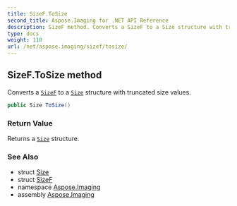 ```yaml
---
title: SizeF.ToSize
second_title: Aspose.Imaging for .NET API Reference
description: SizeF method. Converts a SizeF to a Size structure with truncated size values
type: docs
weight: 110
url: /net/aspose.imaging/sizef/tosize/
---
```

## SizeF.ToSize method

Converts a [`SizeF`](../) to a [`Size`](../../size/) structure with truncated size values.

```csharp
public Size ToSize()
```

### Return Value

Returns a [`Size`](../../size/) structure.

### See Also

* struct [Size](../../size/)
* struct [SizeF](../)
* namespace [Aspose.Imaging](../../sizef/)
* assembly [Aspose.Imaging](../../../)


